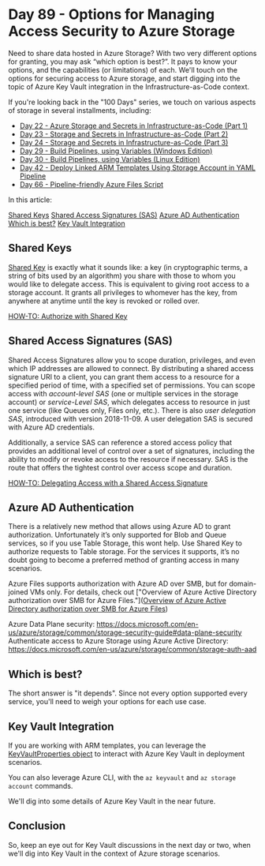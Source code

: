 # Day 89 - Options for Managing Access Security to Azure Storage

Need to share data hosted in Azure Storage? With two very different options for granting, you may ask “which option is best?”. It pays to know your options, and the capabilities (or limitations) of each. We'll touch on the options for securing access to Azure storage, and start digging into the topic of Azure Key Vault integration in the Infrastructure-as-Code context. 

If you're looking back in the "100 Days" series, we touch on various aspects of storage in several installments, including:

- [Day 22 - Azure Storage and Secrets in Infrastructure-as-Code (Part 1)](https://github.com/starkfell/100DaysOfIaC/blob/master/articles/day.22.storage.secrets.md)
- [Day 23 - Storage and Secrets in Infrastructure-as-Code (Part 2)](https://github.com/starkfell/100DaysOfIaC/blob/master/articles/day.23.storage.secrets.pt2.md)
- [Day 24 - Storage and Secrets in Infrastructure-as-Code (Part 3)](https://github.com/starkfell/100DaysOfIaC/blob/master/articles/day.24.storage.secrets.pt3.md)
- [Day 29 - Build Pipelines, using Variables (Windows Edition)](https://github.com/starkfell/100DaysOfIaC/blob/master/articles/day.29.build.pipes.encrypted.variables.windows.md)
- [Day 30 - Build Pipelines, using Variables (Linux Edition)](https://github.com/starkfell/100DaysOfIaC/blob/master/articles/day.30.build.pipes.encrypted.variables.linux.md)
- [Day 42 - Deploy Linked ARM Templates Using Storage Account in YAML Pipeline](https://github.com/starkfell/100DaysOfIaC/blob/master/articles/day.42.deploy.nested.arm.templates.using.storage.accounts.in.yaml.pipeline.md)
- [Day 66 - Pipeline-friendly Azure Files Script](https://github.com/starkfell/100DaysOfIaC/blob/master/articles/day.66.azure.file.cli.md)

In this article:

[Shared Keys](#shared-keys)
[Shared Access Signatures (SAS)](#shared-access-signatures-sas)
[Azure AD Authentication](#azure-ad-authentication)
[Which is best?](#which-is-best)
[Key Vault Integration](#key-vault-integration)

## Shared Keys
[Shared Key](https://docs.microsoft.com/en-us/rest/api/storageservices/authorize-with-shared-key) is exactly what it sounds like: a key (in cryptographic terms, a string of bits used by an algorithm) you share with those to whom you would like to delegate access. This is equivalent to giving root access to a storage account. It grants all privileges to whomever has the key, from anywhere at anytime until the key is revoked or rolled over.

[HOW-TO: Authorize with Shared Key](https://docs.microsoft.com/en-us/rest/api/storageservices/authorize-with-shared-key)

## Shared Access Signatures (SAS)

Shared Access Signatures allow you to scope duration, privileges, and even which IP addresses are allowed to connect. By distributing a shared access signature URI to a client, you can grant them access to a resource for a specified period of time, with a specified set of permissions. You can scope access with *account-level SAS* (one or multiple services in the storage account) or *service-Level SAS*, which delegates access to resource in just one service (like Queues only, Files only, etc.). There is also *user delegation SAS*, introduced with version 2018-11-09. A user delegation SAS is secured with Azure AD credentials.

Additionally, a service SAS can reference a stored access policy that provides an additional level of control over a set of signatures, including the ability to modify or revoke access to the resource if necessary. SAS is the route that offers the tightest control over access scope and duration.

[HOW-TO: Delegating Access with a Shared Access Signature](https://docs.microsoft.com/en-us/rest/api/storageservices/delegating-access-with-a-shared-access-signature)

## Azure AD Authentication

There is a relatively new method that allows using Azure AD to grant authorization. Unfortunately it’s only supported for Blob and Queue services, so if you use Table Storage, this wont help. Use Shared Key to authorize requests to Table storage. For the services it supports, it’s no doubt going to become a preferred method of granting access in many scenarios.

Azure Files supports authorization with Azure AD over SMB, but for domain-joined VMs only. For details, check out ["Overview of Azure Active Directory authorization over SMB for Azure Files."]([Overview of Azure Active Directory authorization over SMB for Azure Files](https://docs.microsoft.com/en-us/azure/storage/files/storage-files-active-directory-overview))

Azure Data Plane security: https://docs.microsoft.com/en-us/azure/storage/common/storage-security-guide#data-plane-security
Authenticate access to Azure Storage using Azure Active Directory: https://docs.microsoft.com/en-us/azure/storage/common/storage-auth-aad

## Which is best?

The short answer is "it depends". Since not every option supported every service, you'll need to weigh your options for each use case.

## Key Vault Integration

If you are working with ARM templates, you can leverage the [KeyVaultProperties object](#https://docs.microsoft.com/en-us/javascript/api/azure-arm-storage/KeyVaultProperties?view=azure-node-legacy&viewFallbackFrom=azure-node-2.2.0) to interact with Azure Key Vault in deployment scenarios. 

You can also leverage Azure CLI, with the `az keyvault` and `az storage account` commands.

We'll dig into some details of Azure Key Vault in the near future.

## Conclusion

So, keep an eye out for Key Vault discussions in the next day or two, when we'll dig into Key Vault in the context of Azure storage scenarios.
